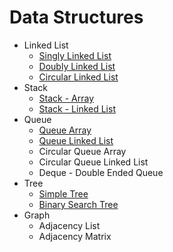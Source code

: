 # Data Structures

- Linked List
  - [Singly Linked List](./linked-list/singly-linked-list/)
  - [Doubly Linked List](./linked-list/doubly-linked-list/)
  - [Circular Linked List](./linked-list/circular-linked-list/)
- Stack
  - [Stack - Array](./stack/stack-array/)
  - [Stack - Linked List](./stack/stack-linked-list/)
- Queue
  - [Queue Array](./queue/queue-array/)
  - [Queue Linked List](./queue/queue-linked-list/)
  - Circular Queue Array
  - Circular Queue Linked List
  - Deque - Double Ended Queue
- Tree
  - [Simple Tree](./tree/simple-tree/)
  - [Binary Search Tree](./tree/binary-search-tree/)
- Graph
  - Adjacency List
  - Adjacency Matrix
